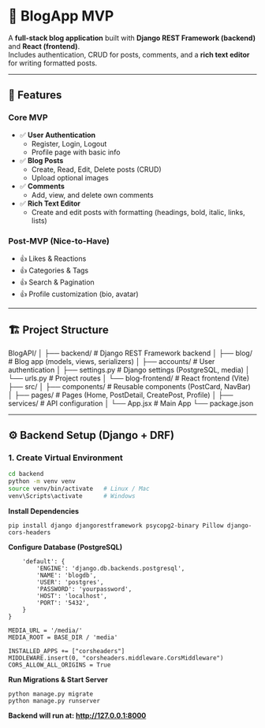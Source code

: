 # 📖 BlogApp MVP

A **full-stack blog application** built with **Django REST Framework (backend)** and **React (frontend)**.  
Includes authentication, CRUD for posts, comments, and a **rich text editor** for writing formatted posts.  

---

## 🚀 Features

### Core MVP
- ✅ **User Authentication**
  - Register, Login, Logout
  - Profile page with basic info
- ✅ **Blog Posts**
  - Create, Read, Edit, Delete posts (CRUD)
  - Upload optional images
- ✅ **Comments**
  - Add, view, and delete own comments
- ✅ **Rich Text Editor**
  - Create and edit posts with formatting (headings, bold, italic, links, lists)

### Post-MVP (Nice-to-Have)
- 👍 Likes & Reactions  
- 👍 Categories & Tags  
- 👍 Search & Pagination  
- 👍 Profile customization (bio, avatar)  

---

## 🏗️ Project Structure

BlogAPI/
│
├── backend/ # Django REST Framework backend
│ ├── blog/ # Blog app (models, views, serializers)
│ ├── accounts/ # User authentication
│ ├── settings.py # Django settings (PostgreSQL, media)
│ └── urls.py # Project routes
│
└── blog-frontend/ # React frontend (Vite)
├── src/
│ ├── components/ # Reusable components (PostCard, NavBar)
│ ├── pages/ # Pages (Home, PostDetail, CreatePost, Profile)
│ ├── services/ # API configuration
│ └── App.jsx # Main App
└── package.json


---

## ⚙️ Backend Setup (Django + DRF)

### 1. Create Virtual Environment

```bash
cd backend
python -m venv venv
source venv/bin/activate   # Linux / Mac
venv\Scripts\activate      # Windows
```

 **Install Dependencies**

```pip install django djangorestframework psycopg2-binary Pillow django-cors-headers```

**Configure Database (PostgreSQL)**
```DATABASES = {
    'default': {
        'ENGINE': 'django.db.backends.postgresql',
        'NAME': 'blogdb',
        'USER': 'postgres',
        'PASSWORD': 'yourpassword',
        'HOST': 'localhost',
        'PORT': '5432',
    }
}

MEDIA_URL = '/media/'
MEDIA_ROOT = BASE_DIR / 'media'

INSTALLED_APPS += ["corsheaders"]
MIDDLEWARE.insert(0, "corsheaders.middleware.CorsMiddleware")
CORS_ALLOW_ALL_ORIGINS = True
```
**Run Migrations & Start Server**
```
python manage.py migrate
python manage.py runserver
```
**Backend will run at: http://127.0.0.1:8000**
